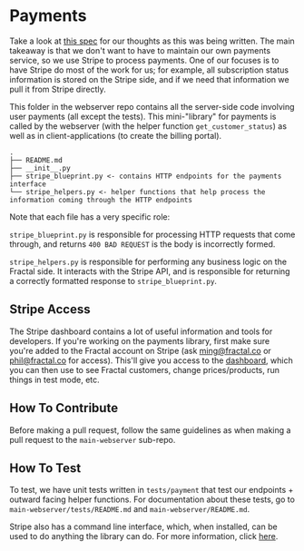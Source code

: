 # Payments

Take a look at [this spec](https://www.notion.so/tryfractal/The-Fractal-Payments-Interface-eaa14ff337f94dd68ce9f812f748217f) for our thoughts as this was being written. The main takeaway is that we don't want to have to maintain our own payments service, so we use Stripe to process payments. One of our focuses is to have Stripe do most of the work for us; for example, all subscription status information is stored on the Stripe side, and if we need that information we pull it from Stripe directly.

This folder in the webserver repo contains all the server-side code involving user payments (all except the tests). This mini-"library" for payments is called by the webserver (with the helper function `get_customer_status`) as well as in client-applications (to create the billing portal).

```
.
├── README.md
├── __init__.py
├── stripe_blueprint.py <- contains HTTP endpoints for the payments interface
└── stripe_helpers.py <- helper functions that help process the information coming through the HTTP endpoints
```

Note that each file has a very specific role:

`stripe_blueprint.py` is responsible for processing HTTP requests that come through, and returns `400 BAD REQUEST` is the body is incorrectly formed.

`stripe_helpers.py` is responsible for performing any business logic on the Fractal side. It interacts with the Stripe API, and is responsible for returning a correctly formatted response to `stripe_blueprint.py`.

## Stripe Access

The Stripe dashboard contains a lot of useful information and tools for developers. If you're working on the payments library, first make sure you're added to the Fractal account on Stripe (ask ming@fractal.co or phil@fractal.co for access). This'll give you access to the [dashboard](https://dashboard.stripe.com/dashboard), which you can then use to see Fractal customers, change prices/products, run things in test mode, etc.

## How To Contribute

Before making a pull request, follow the same guidelines as when making a pull request to the `main-webserver` sub-repo.

## How To Test

To test, we have unit tests written in `tests/payment` that test our endpoints + outward facing helper functions. For documentation about these tests, go to `main-webserver/tests/README.md` and `main-webserver/README.md`.

Stripe also has a command line interface, which, when installed, can be used to do anything the library can do. For more information, click [here](https://stripe.com/docs/stripe-cli).
